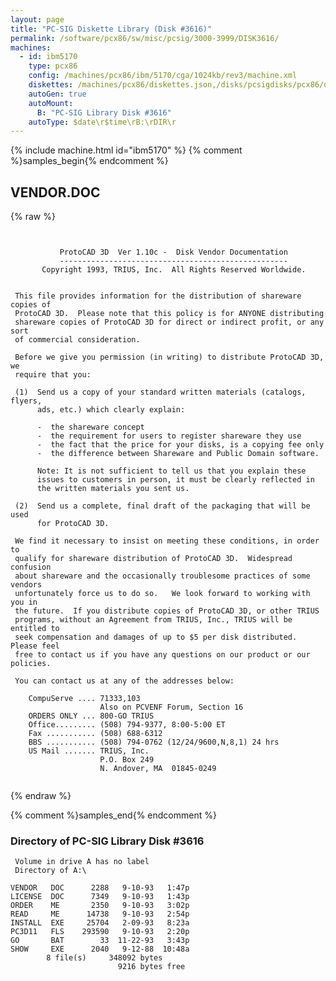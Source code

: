 ```yaml
---
layout: page
title: "PC-SIG Diskette Library (Disk #3616)"
permalink: /software/pcx86/sw/misc/pcsig/3000-3999/DISK3616/
machines:
  - id: ibm5170
    type: pcx86
    config: /machines/pcx86/ibm/5170/cga/1024kb/rev3/machine.xml
    diskettes: /machines/pcx86/diskettes.json,/disks/pcsigdisks/pcx86/diskettes.json
    autoGen: true
    autoMount:
      B: "PC-SIG Library Disk #3616"
    autoType: $date\r$time\rB:\rDIR\r
---
```


{% include machine.html id="ibm5170" %}
{% comment %}samples_begin{% endcomment %}

## VENDOR.DOC

{% raw %}
```


           ProtoCAD 3D  Ver 1.10c -  Disk Vendor Documentation
           ---------------------------------------------------
       Copyright 1993, TRIUS, Inc.  All Rights Reserved Worldwide.
 

 This file provides information for the distribution of shareware copies of 
 ProtoCAD 3D.  Please note that this policy is for ANYONE distributing 
 shareware copies of ProtoCAD 3D for direct or indirect profit, or any sort 
 of commercial consideration. 

 Before we give you permission (in writing) to distribute ProtoCAD 3D, we 
 require that you: 

 (1)  Send us a copy of your standard written materials (catalogs, flyers, 
      ads, etc.) which clearly explain:
     
      -  the shareware concept 
      -  the requirement for users to register shareware they use
      -  the fact that the price for your disks, is a copying fee only
      -  the difference between Shareware and Public Domain software.
      
      Note: It is not sufficient to tell us that you explain these 
      issues to customers in person, it must be clearly reflected in 
      the written materials you sent us. 

 (2)  Send us a complete, final draft of the packaging that will be used 
      for ProtoCAD 3D.

 We find it necessary to insist on meeting these conditions, in order to 
 qualify for shareware distribution of ProtoCAD 3D.  Widespread confusion 
 about shareware and the occasionally troublesome practices of some vendors 
 unfortunately force us to do so.   We look forward to working with you in 
 the future.  If you distribute copies of ProtoCAD 3D, or other TRIUS 
 programs, without an Agreement from TRIUS, Inc., TRIUS will be entitled to 
 seek compensation and damages of up to $5 per disk distributed.  Please feel 
 free to contact us if you have any questions on our product or our policies. 

 You can contact us at any of the addresses below:

    CompuServe .... 71333,103 
                    Also on PCVENF Forum, Section 16
    ORDERS ONLY ... 800-GO TRIUS
    Office......... (508) 794-9377, 8:00-5:00 ET
    Fax ........... (508) 688-6312
    BBS ........... (508) 794-0762 (12/24/9600,N,8,1) 24 hrs
    US Mail ....... TRIUS, Inc.
                    P.O. Box 249
                    N. Andover, MA  01845-0249


```
{% endraw %}

{% comment %}samples_end{% endcomment %}

### Directory of PC-SIG Library Disk #3616

     Volume in drive A has no label
     Directory of A:\

    VENDOR   DOC      2288   9-10-93   1:47p
    LICENSE  DOC      7349   9-10-93   1:43p
    ORDER    ME       2350   9-10-93   3:02p
    READ     ME      14738   9-10-93   2:54p
    INSTALL  EXE     25704   2-09-93   8:23a
    PC3D11   FLS    293590   9-10-93   2:20p
    GO       BAT        33  11-22-93   3:43p
    SHOW     EXE      2040   9-12-88  10:48a
            8 file(s)     348092 bytes
                            9216 bytes free
